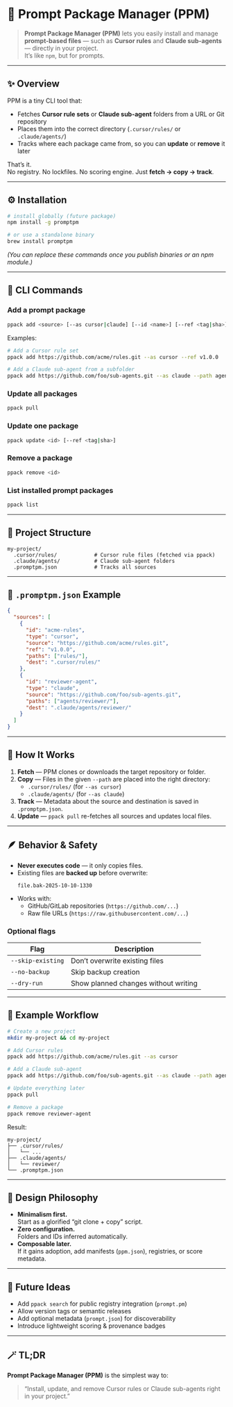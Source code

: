 # 🧠 Prompt Package Manager (PPM)

> **Prompt Package Manager (PPM)** lets you easily install and manage **prompt-based files** — such as **Cursor rules** and **Claude sub-agents** — directly in your project.  
> It’s like `npm`, but for prompts.

---

## ✨ Overview

PPM is a tiny CLI tool that:
- Fetches **Cursor rule sets** or **Claude sub-agent** folders from a URL or Git repository  
- Places them into the correct directory (`.cursor/rules/` or `.claude/agents/`)  
- Tracks where each package came from, so you can **update** or **remove** it later  

That’s it.  
No registry. No lockfiles. No scoring engine. Just **fetch → copy → track**.

---

## ⚙️ Installation

```bash
# install globally (future package)
npm install -g promptpm

# or use a standalone binary
brew install promptpm
```

*(You can replace these commands once you publish binaries or an npm module.)*

---

## 🧩 CLI Commands

### Add a prompt package
```bash
ppack add <source> [--as cursor|claude] [--id <name>] [--ref <tag|sha>] [--path <subdir>]
```

Examples:
```bash
# Add a Cursor rule set
ppack add https://github.com/acme/rules.git --as cursor --ref v1.0.0

# Add a Claude sub-agent from a subfolder
ppack add https://github.com/foo/sub-agents.git --as claude --path agents/reviewer/
```

### Update all packages
```bash
ppack pull
```

### Update one package
```bash
ppack update <id> [--ref <tag|sha>]
```

### Remove a package
```bash
ppack remove <id>
```

### List installed prompt packages
```bash
ppack list
```

---

## 📁 Project Structure

```
my-project/
  .cursor/rules/            # Cursor rule files (fetched via ppack)
  .claude/agents/           # Claude sub-agent folders
  .promptpm.json            # Tracks all sources
```

---

## 🧾 `.promptpm.json` Example

```json
{
  "sources": [
    {
      "id": "acme-rules",
      "type": "cursor",
      "source": "https://github.com/acme/rules.git",
      "ref": "v1.0.0",
      "paths": ["rules/"],
      "dest": ".cursor/rules/"
    },
    {
      "id": "reviewer-agent",
      "type": "claude",
      "source": "https://github.com/foo/sub-agents.git",
      "paths": ["agents/reviewer/"],
      "dest": ".claude/agents/reviewer/"
    }
  ]
}
```

---

## 🧠 How It Works

1. **Fetch** — PPM clones or downloads the target repository or folder.  
2. **Copy** — Files in the given `--path` are placed into the right directory:
   - `.cursor/rules/` (for `--as cursor`)
   - `.claude/agents/` (for `--as claude`)
3. **Track** — Metadata about the source and destination is saved in `.promptpm.json`.
4. **Update** — `ppack pull` re-fetches all sources and updates local files.

---

## 🪶 Behavior & Safety

- **Never executes code** — it only copies files.
- Existing files are **backed up** before overwrite:
  ```
  file.bak-2025-10-10-1330
  ```
- Works with:
  - GitHub/GitLab repositories (`https://github.com/...`)
  - Raw file URLs (`https://raw.githubusercontent.com/...`)

### Optional flags
| Flag | Description |
|------|--------------|
| `--skip-existing` | Don’t overwrite existing files |
| `--no-backup` | Skip backup creation |
| `--dry-run` | Show planned changes without writing |

---

## 🧰 Example Workflow

```bash
# Create a new project
mkdir my-project && cd my-project

# Add Cursor rules
ppack add https://github.com/acme/rules.git --as cursor

# Add a Claude sub-agent
ppack add https://github.com/foo/sub-agents.git --as claude --path agents/reviewer/

# Update everything later
ppack pull

# Remove a package
ppack remove reviewer-agent
```

Result:
```
my-project/
├── .cursor/rules/
│   └── ...
├── .claude/agents/
│   └── reviewer/
└── .promptpm.json
```

---

## 🧩 Design Philosophy

- **Minimalism first.**  
  Start as a glorified “git clone + copy” script.
- **Zero configuration.**  
  Folders and IDs inferred automatically.
- **Composable later.**  
  If it gains adoption, add manifests (`ppm.json`), registries, or score metadata.

---

## 🚀 Future Ideas

- Add `ppack search` for public registry integration (`prompt.pm`)  
- Allow version tags or semantic releases  
- Add optional metadata (`prompt.json`) for discoverability  
- Introduce lightweight scoring & provenance badges  

---

## 🪄 TL;DR

**Prompt Package Manager (PPM)** is the simplest way to:

> “Install, update, and remove Cursor rules or Claude sub-agents right in your project.”
